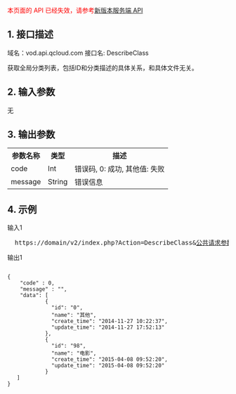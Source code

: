 <font color=RED>本页面的 API 已经失效，请参考</font>[新版本服务端 API](/document/product/266/7788)

## 1. 接口描述
 
域名：vod.api.qcloud.com
接口名: DescribeClass 

获取全局分类列表，包括ID和分类描述的具体关系，和具体文件无关。

 

## 2. 输入参数
 
无

 

## 3. 输出参数
 
<table class="t"><tbody><tr>
<th><b>参数名称</b></th>
<th><b>类型</b></th>
<th><b>描述</b></th>
<tr>
<td> code
<td> Int
<td> 错误码, 0: 成功, 其他值: 失败
<tr>
<td> message
<td> String
<td> 错误信息
</tbody></table>

 

## 4. 示例
 
输入1
<pre>
  https://domain/v2/index.php?Action=DescribeClass&<a href="http://tcecqpoc.fsphere.cn/doc/api/229/6976">公共请求参数</a>
</pre>
输出1
```

{
    "code" : 0,
    "message" : "",
    "data": [
            {
              "id": "0",
              "name": "其他",
              "create_time": "2014-11-27 10:22:37",
              "update_time": "2014-11-27 17:52:13"
            },
            {
              "id": "98",
              "name": "电影",
              "create_time": "2015-04-08 09:52:20",
              "update_time": "2015-04-08 09:52:20"
            }
   ]
}


```

